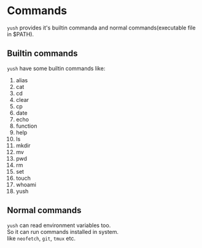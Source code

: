 # Commands

`yush` provides it's builtin commanda and normal commands(executable file in $PATH).  

## Builtin commands

`yush` have some builtin commands like:  

1. alias
2. cat
3. cd
4. clear
5. cp
6. date
7. echo
8. function
9. help
10. ls
11. mkdir
12. mv
13. pwd
14. rm
15. set
16. touch
17. whoami
18. yush

## Normal commands

`yush` can read environment variables too.  
So it can run commands installed in system.  
like `neofetch`, `git`, `tmux` etc.  